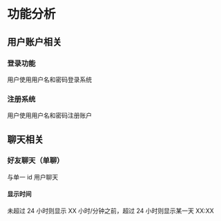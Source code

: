 # 功能分析

## 用户账户相关

### 登录功能

用户使用用户名和密码登录系统

### 注册系统

用户使用用户名和密码注册账户

## 聊天相关

### 好友聊天（单聊）

与单一 id 用户聊天

#### 显示时间

未超过 24 小时则显示 XX 小时/分钟之前，超过 24 小时则显示某一天 XX:XX